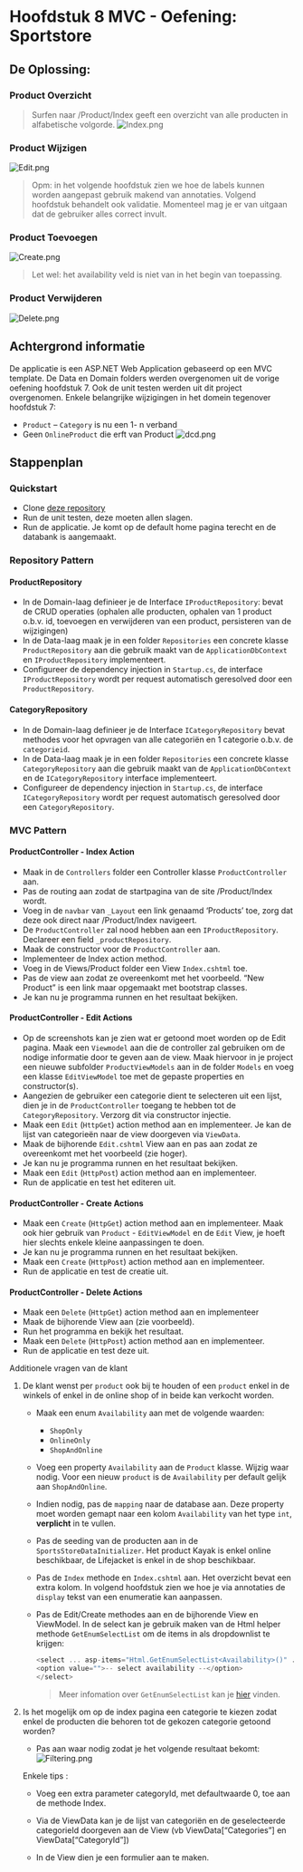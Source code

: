 # Hoofdstuk 8 MVC - Oefening: Sportstore

## De Oplossing:
### Product Overzicht
> Surfen naar /Product/Index geeft een overzicht van alle producten in alfabetische volgorde. 
![Index.png](/docs/images/product_index.png "Product Overzicht")

### Product Wijzigen
![Edit.png](/docs/images/product_edit.png "Product Aanmaken/wijzigen")
> Opm: in het volgende hoofdstuk zien we hoe de labels kunnen worden aangepast gebruik makend van annotaties. Volgend hoofdstuk behandelt ook validatie. Momenteel mag je er van uitgaan dat de gebruiker alles correct invult. 

### Product Toevoegen
![Create.png](/docs/images/product_create.png "Product Aanmaken")
> Let wel: het availability veld is niet van in het begin van toepassing.
 
### Product Verwijderen
![Delete.png](/docs/images/product_delete.png "Product Verwijderen")

## Achtergrond informatie
De applicatie is een ASP.NET Web Application gebaseerd op een MVC template. De Data en Domain folders werden overgenomen uit de vorige oefening hoofdstuk 7. Ook de unit testen werden uit dit project overgenomen. Enkele belangrijke wijzigingen in het domein tegenover hoofdstuk 7:
- `Product` – `Category` is nu een 1- n verband 
- Geen `OnlineProduct` die erft van Product 
![dcd.png](/docs/images/dcd.png "DCD")

## Stappenplan
### Quickstart
- Clone [deze repository](https://github.com/WebIII/08exSportsStore_Part1.git)
- Run de unit testen, deze moeten allen slagen.
- Run de applicatie. Je komt op de default home pagina terecht en de databank is aangemaakt.

### Repository Pattern
#### ProductRepository
- In de Domain-laag definieer je de Interface `IProductRepository`: bevat de CRUD operaties (ophalen alle producten, ophalen van 1 product o.b.v. id, toevoegen en verwijderen van een product, persisteren van de wijzigingen)
- In de Data-laag maak je in een folder `Repositories` een concrete klasse `ProductRepository` aan die gebruik maakt van de `ApplicationDbContext` en `IProductRepository` implementeert.
- Configureer de dependency injection in `Startup.cs`, de interface  `IProductRepository` wordt per request automatisch geresolved door een `ProductRepository`.

#### CategoryRepository
- In de Domain-laag definieer je de Interface `ICategoryRepository`
bevat methodes voor het opvragen van alle categoriën en 1 categorie o.b.v. de `categorieid`. 
- In de Data-laag maak je in een folder `Repositories` een concrete klasse `CategoryRepository` aan die gebruik maakt van de `ApplicationDbContext` en de `ICategoryRepository` interface implementeert. 
- Configureer de dependency injection in `Startup.cs`, de interface  `ICategoryRepository` wordt per request automatisch geresolved door een `CategoryRepository`.

 
### MVC Pattern
#### ProductController - Index Action
- Maak in de `Controllers` folder een Controller klasse `ProductController` aan.  
- Pas de routing aan zodat de startpagina van de site /Product/Index wordt. 
- Voeg in de `navbar` van `_Layout` een link genaamd ‘Products’ toe, zorg dat deze ook direct naar /Product/Index navigeert.
- De `ProductController` zal nood hebben aan een `IProductRepository`. Declareer een field `_productRepository`. 
- Maak de constructor voor de `ProductController` aan. 
- Implementeer de Index action method.
- Voeg in de Views/Product folder een  View `Index.cshtml` toe.
- Pas de view aan zodat ze overeenkomt met het voorbeeld. “New Product” is een link maar opgemaakt met bootstrap classes. 
- Je kan nu je programma runnen en het resultaat bekijken. 

#### ProductController - Edit Actions
- Op de screenshots kan je zien wat er getoond moet worden op de Edit pagina. Maak een `Viewmodel` aan die de controller zal gebruiken om de nodige informatie door te geven aan de view. Maak hiervoor in je project een nieuwe subfolder `ProductViewModels` aan in de folder `Models` en voeg een klasse `EditViewModel` toe met de gepaste properties en constructor(s).  
- Aangezien de gebruiker een categorie dient te selecteren uit een lijst, dien je in de `ProductController` toegang te hebben tot de `CategoryRepository`. Verzorg dit via constructor injectie. 
- Maak een `Edit` (`HttpGet`) action method aan en implementeer. Je kan de lijst van categorieën naar de view doorgeven via `ViewData`. 
- Maak de bijhorende `Edit.cshtml` View aan en pas aan zodat ze overeenkomt met het voorbeeld (zie hoger).
- Je kan nu je programma runnen en het resultaat bekijken. 
- Maak een `Edit` (`HttpPost`) action method aan en implementeer. 
- Run de applicatie en test het editeren uit. 
 
#### ProductController - Create Actions
- Maak een `Create` (`HttpGet`) action method aan en implementeer. Maak ook hier gebruik van `Product` - `EditViewModel` en de `Edit` View, je hoeft hier slechts enkele kleine aanpassingen te doen. 
- Je kan nu je programma runnen en het resultaat bekijken. 
- Maak een `Create` (`HttpPost`) action method aan en implementeer. 
- Run de applicatie en test de creatie uit. 

#### ProductController - Delete Actions
- Maak een `Delete` (`HttpGet`) action method aan en implementeer 
- Maak de bijhorende View aan (zie voorbeeld).
- Run het programma en bekijk het resultaat. 
- Maak een `Delete` (`HttpPost`) action method aan en implementeer. 
- Run de applicatie en test deze uit. 


Additionele vragen van de klant
1. De klant wenst per `product` ook bij te houden of een `product` enkel in de winkels of enkel in de online shop of in beide kan verkocht worden. 
    - Maak een enum `Availability` aan met de volgende waarden: 
        - `ShopOnly`
        - `OnlineOnly`
        - `ShopAndOnline` 

    - Voeg een property `Availability` aan de `Product` klasse. Wijzig waar nodig. Voor een nieuw `product` is de `Availability` per default gelijk aan `ShopAndOnline`. 
    - Indien nodig, pas de `mapping` naar de database aan. Deze property moet worden gemapt naar een kolom `Availability` van het type `int`, **verplicht** in te vullen. 
    - Pas de seeding van de producten aan in de `SportsStoreDataInitializer`. Het product Kayak is enkel online beschikbaar, de Lifejacket is enkel in de shop beschikbaar. 

    - Pas de `Index` methode en `Index.cshtml` aan. Het overzicht bevat een extra kolom. In volgend hoofdstuk zien we hoe je via annotaties de `display` tekst van een enumeratie kan aanpassen. 

    - Pas de Edit/Create methodes aan en de bijhorende View en ViewModel. In de select kan je gebruik maken van de Html helper methode `GetEnumSelectList` om de items in als dropdownlist te krijgen:  

        ```csharp
        <select ... asp-items="Html.GetEnumSelectList<Availability>()" ... > 
        <option value="">-- select availability --</option> 
        </select>  
        ```
        > Meer infomation over `GetEnumSelectList`  kan je [hier](https://www.jerriepelser.com/blog/using-enum-aspnet-5-select-taghelper/) vinden.
  

2. Is het mogelijk om op de index pagina een categorie te kiezen zodat enkel de producten die behoren tot de gekozen categorie getoond worden? 
    - Pas aan waar nodig zodat je het volgende resultaat bekomt:
    ![Filtering.png](/docs/images/product_filtering.png "Product Filtering")

    Enkele tips : 

    - Voeg een extra parameter categoryId, met defaultwaarde 0, toe aan de methode Index.  

    - Via de ViewData kan je de lijst van categoriën en de geselecteerde categorieId doorgeven aan de View (vb ViewData[“Categories”] en ViewData[“CategoryId”]) 

    - In de View dien je een formulier aan te maken.  
